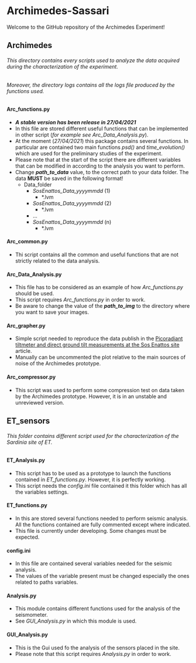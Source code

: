 # Archimedes-Sassari

Welcome to the GitHub repository of the Archimedes Experiment!

## Archimedes

###### This directory contains every scripts used to analyze the data acquired during the characterization of the experiment.

###### Moreover, the directory logs contains all the logs file produced by the functions used.

#### Arc_functions.py

* ___A stable version has been release in 27/04/2021___
* In this file are stored different useful functions that can be implemented in other script (_for example see
  Arc_Data_Analysis.py_).
* At the moment (_27/04/2021_) this package contains several functions. In particular are contained two main functions
  _psd()_ and  _time_evolution()_ which are used for the preliminary studies of the experiment.
* Please note that at the start of the script there are different variables that can be modified in according to the
  analysis you want to perform.
* Change ___path_to_data___ value, to the correct path to your data folder. The data __MUST__ be saved in the following
  format!
    * Data_folder
        * _SosEnattos_Data_yyyymmdd_ (1)
            * *.lvm
        * _SosEnattos_Data_yyyymmdd_ (2)
            * *.lvm
        * ...
        * _SosEnattos_Data_yyyymmdd_ (n)
            * *.lvm

#### Arc_common.py

* Thi script contains all the common and useful functions that are not strictly related to the data analysis.

#### Arc_Data_Analysis.py

* This file has to be considered as an example of how _Arc_functions.py_ should be used.
* This script requires _Arc_functions.py_ in order to work.
* Be aware to change the value of the ___path_to_img___ to the directory where you want to save your images.

#### Arc_grapher.py

* Simple script needed to reproduce the data publish in
  the [Picoradiant tiltmeter and direct ground tilt measurements at the Sos Enattos site](https://link.springer.com/article/10.1140/epjp/s13360-021-01993-w)
  article.
* Manually can be uncommented the plot relative to the main sources of noise of the Archimedes prototype.

#### Arc_compressor.py

* This script was used to perform some compression test on data taken by the Archimedes prototype. However, it is in an
  unstable and unreviewed version.

## ET_sensors

###### This folder contains different script used for the characterization of the Sardinia site of ET.

#### ET_Analysis.py

* This script has to be used as a prototype to launch the functions contained in _ET_functions.py_. However, it is
  perfectly working.
* This script needs the _config.ini_ file contained it this folder which has all the variables settings.

#### ET_functions.py

* In this are stored several functions needed to perform seismic analysis. All the functions contained are fully
  commented except where indicated.
* This file is currently under developing. Some changes must be expected.

#### config.ini

* In this file are contained several variables needed for the seismic analysis.
* The values of the variable present must be changed especially the ones related to paths variables.

#### Analysis.py

* This module contains different functions used for the analysis of the seismometer.
* See _GUI_Analysis.py_ in which this module is used.

#### GUI_Analysis.py

* This is the Gui used fo the analysis of the sensors placed in the site.
* Please note that this script requires _Analysis.py_ in order to work.





